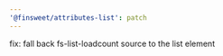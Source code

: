 ```yaml
---
'@finsweet/attributes-list': patch
---
```


fix: fall back fs-list-loadcount source to the list element
